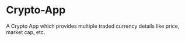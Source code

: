 # Crypto-App
A Crypto App which provides multiple traded currency details like price, market cap, etc.

